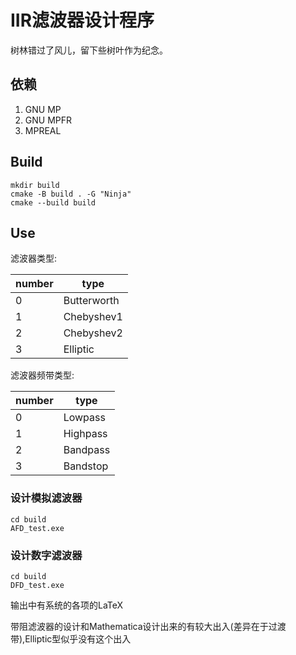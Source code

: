# IIR滤波器设计程序

树林错过了风儿，留下些树叶作为纪念。

## 依赖

1. GNU MP
2. GNU MPFR
3. MPREAL

## Build

```shell
mkdir build
cmake -B build . -G "Ninja"
cmake --build build
```

## Use

滤波器类型:

| number | type        |
|--------|-------------|
| 0      | Butterworth |
| 1      | Chebyshev1  |
| 2      | Chebyshev2  |
| 3      | Elliptic    |

滤波器频带类型:

| number | type     |
|--------|----------|
| 0      | Lowpass  |
| 1      | Highpass |
| 2      | Bandpass |
| 3      | Bandstop |

### 设计模拟滤波器

```
cd build
AFD_test.exe
```

### 设计数字滤波器

```
cd build
DFD_test.exe
```

输出中有系统的各项的LaTeX

带阻滤波器的设计和Mathematica设计出来的有较大出入(差异在于过渡带),Elliptic型似乎没有这个出入

